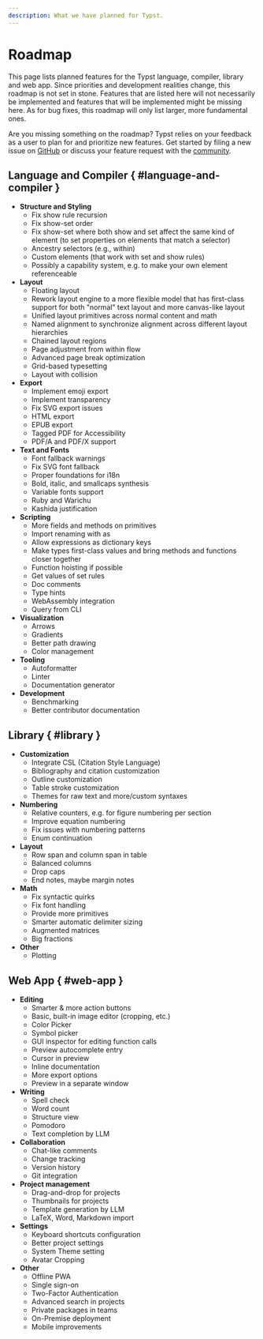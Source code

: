 ```yaml
---
description: What we have planned for Typst.
---
```


# Roadmap
This page lists planned features for the Typst language, compiler, library and
web app. Since priorities and development realities change, this roadmap is not
set in stone. Features that are listed here will not necessarily be implemented
and features that will be implemented might be missing here. As for bug fixes,
this roadmap will only list larger, more fundamental ones.

Are you missing something on the roadmap? Typst relies on your feedback as a
user to plan for and prioritize new features. Get started by filing a new issue
on [GitHub](https://github.com/typst/typst/issues) or discuss your feature
request with the [community]($community).

## Language and Compiler { #language-and-compiler }
- **Structure and Styling**
  - Fix show rule recursion
  - Fix show-set order
  - Fix show-set where both show and set affect the same kind of element
    (to set properties on elements that match a selector)
  - Ancestry selectors (e.g., within)
  - Custom elements (that work with set and show rules)
  - Possibly a capability system, e.g. to make your own element referenceable
- **Layout**
  - Floating layout
  - Rework layout engine to a more flexible model that has first-class support
    for both "normal" text layout and more canvas-like layout
  - Unified layout primitives across normal content and math
  - Named alignment to synchronize alignment across different layout hierarchies
  - Chained layout regions
  - Page adjustment from within flow
  - Advanced page break optimization
  - Grid-based typesetting
  - Layout with collision
- **Export**
  - Implement emoji export
  - Implement transparency
  - Fix SVG export issues
  - HTML export
  - EPUB export
  - Tagged PDF for Accessibility
  - PDF/A and PDF/X support
- **Text and Fonts**
  - Font fallback warnings
  - Fix SVG font fallback
  - Proper foundations for i18n
  - Bold, italic, and smallcaps synthesis
  - Variable fonts support
  - Ruby and Warichu
  - Kashida justification
- **Scripting**
  - More fields and methods on primitives
  - Import renaming with as
  - Allow expressions as dictionary keys
  - Make types first-class values and bring methods and functions closer
    together
  - Function hoisting if possible
  - Get values of set rules
  - Doc comments
  - Type hints
  - WebAssembly integration
  - Query from CLI
- **Visualization**
  - Arrows
  - Gradients
  - Better path drawing
  - Color management
- **Tooling**
  - Autoformatter
  - Linter
  - Documentation generator
- **Development**
  - Benchmarking
  - Better contributor documentation

## Library { #library }
- **Customization**
  - Integrate CSL (Citation Style Language)
  - Bibliography and citation customization
  - Outline customization
  - Table stroke customization
  - Themes for raw text and more/custom syntaxes
- **Numbering**
  - Relative counters, e.g. for figure numbering per section
  - Improve equation numbering
  - Fix issues with numbering patterns
  - Enum continuation
- **Layout**
  - Row span and column span in table
  - Balanced columns
  - Drop caps
  - End notes, maybe margin notes
- **Math**
  - Fix syntactic quirks
  - Fix font handling
  - Provide more primitives
  - Smarter automatic delimiter sizing
  - Augmented matrices
  - Big fractions
- **Other**
  - Plotting

## Web App { #web-app }
- **Editing**
  - Smarter & more action buttons
  - Basic, built-in image editor (cropping, etc.)
  - Color Picker
  - Symbol picker
  - GUI inspector for editing function calls
  - Preview autocomplete entry
  - Cursor in preview
  - Inline documentation
  - More export options
  - Preview in a separate window
- **Writing**
  - Spell check
  - Word count
  - Structure view
  - Pomodoro
  - Text completion by LLM
- **Collaboration**
  - Chat-like comments
  - Change tracking
  - Version history
  - Git integration
- **Project management**
  - Drag-and-drop for projects
  - Thumbnails for projects
  - Template generation by LLM
  - LaTeX, Word, Markdown import
- **Settings**
  - Keyboard shortcuts configuration
  - Better project settings
  - System Theme setting
  - Avatar Cropping
- **Other**
  - Offline PWA
  - Single sign-on
  - Two-Factor Authentication
  - Advanced search in projects
  - Private packages in teams
  - On-Premise deployment
  - Mobile improvements
